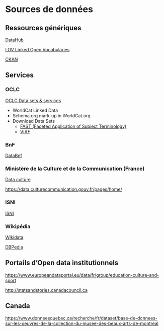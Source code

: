 # Sources de données

## Ressources génériques

[DataHub](https://datahub.io)

[LOV Linked Open Vocabularies](https://lov.okfn.org)

[CKAN](http://ckan.org)

## Services

### OCLC

[OCLC Data sets & services](https://www.oclc.org/data/data-sets-services.en.html)

- WorldCat Linked Data
- Schema.org mark-up in WorldCat.org
- Download Data Sets
  - [FAST (Faceted Application of Subject Terminology)](http://www.oclc.org/research/themes/data-science/fast.html)
  - [VIAF](https://datahub.io/dataset/viaf)

### BnF

[DataBnf](http://data.bnf.fr)

### Ministère de la Culture et de la Communication (France)

[Data culture](http://data.culture.fr/thesaurus)

https://data.culturecommunication.gouv.fr/pages/home/

### ISNI

[ISNI](http://www.isni.org)

### Wikipédia

[Wikidata](https://www.wikidata.org)

[DBPedia](http://wiki.dbpedia.org)

## Portails d’Open data institutionnels

https://www.europeandataportal.eu/data/fr/group/education-culture-and-sport

http://statsandstories.canadacouncil.ca

## Canada

https://www.donneesquebec.ca/recherche/fr/dataset/base-de-donnees-sur-les-oeuvres-de-la-collection-du-musee-des-beaux-arts-de-montreal